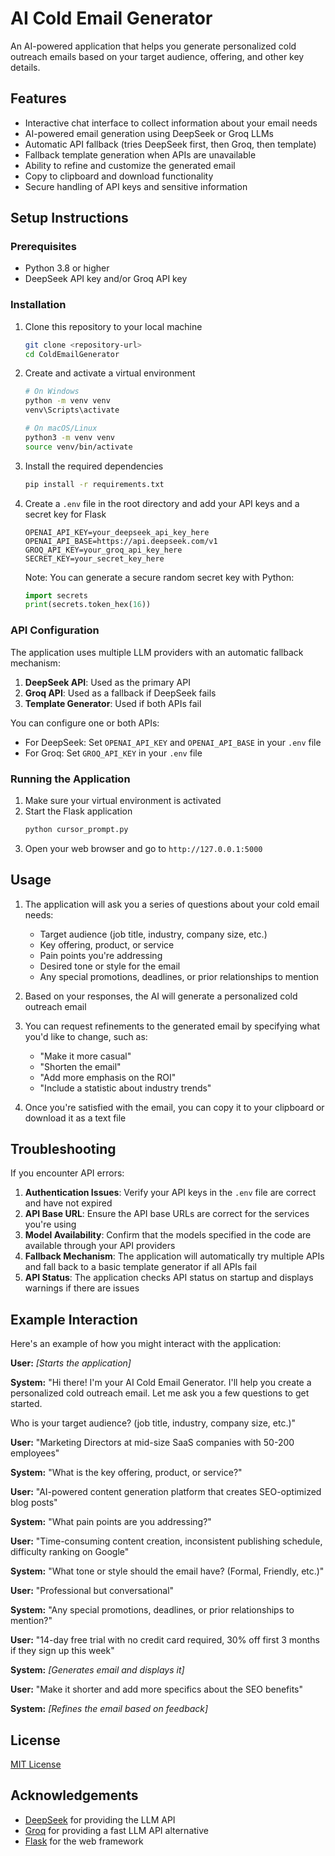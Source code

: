 # AI Cold Email Generator

An AI-powered application that helps you generate personalized cold outreach emails based on your target audience, offering, and other key details.

## Features

- Interactive chat interface to collect information about your email needs
- AI-powered email generation using DeepSeek or Groq LLMs
- Automatic API fallback (tries DeepSeek first, then Groq, then template)
- Fallback template generation when APIs are unavailable
- Ability to refine and customize the generated email
- Copy to clipboard and download functionality
- Secure handling of API keys and sensitive information

## Setup Instructions

### Prerequisites

- Python 3.8 or higher
- DeepSeek API key and/or Groq API key

### Installation

1. Clone this repository to your local machine
   ```bash
   git clone <repository-url>
   cd ColdEmailGenerator
   ```

2. Create and activate a virtual environment
   ```bash
   # On Windows
   python -m venv venv
   venv\Scripts\activate
   
   # On macOS/Linux
   python3 -m venv venv
   source venv/bin/activate
   ```

3. Install the required dependencies
   ```bash
   pip install -r requirements.txt
   ```

4. Create a `.env` file in the root directory and add your API keys and a secret key for Flask
   ```
   OPENAI_API_KEY=your_deepseek_api_key_here
   OPENAI_API_BASE=https://api.deepseek.com/v1
   GROQ_API_KEY=your_groq_api_key_here
   SECRET_KEY=your_secret_key_here
   ```
   Note: You can generate a secure random secret key with Python:
   ```python
   import secrets
   print(secrets.token_hex(16))
   ```

### API Configuration

The application uses multiple LLM providers with an automatic fallback mechanism:

1. **DeepSeek API**: Used as the primary API
2. **Groq API**: Used as a fallback if DeepSeek fails
3. **Template Generator**: Used if both APIs fail

You can configure one or both APIs:
- For DeepSeek: Set `OPENAI_API_KEY` and `OPENAI_API_BASE` in your `.env` file
- For Groq: Set `GROQ_API_KEY` in your `.env` file

### Running the Application

1. Make sure your virtual environment is activated
2. Start the Flask application
   ```bash
   python cursor_prompt.py
   ```
3. Open your web browser and go to `http://127.0.0.1:5000`

## Usage

1. The application will ask you a series of questions about your cold email needs:
   - Target audience (job title, industry, company size, etc.)
   - Key offering, product, or service
   - Pain points you're addressing
   - Desired tone or style for the email
   - Any special promotions, deadlines, or prior relationships to mention

2. Based on your responses, the AI will generate a personalized cold outreach email

3. You can request refinements to the generated email by specifying what you'd like to change, such as:
   - "Make it more casual"
   - "Shorten the email"
   - "Add more emphasis on the ROI"
   - "Include a statistic about industry trends"

4. Once you're satisfied with the email, you can copy it to your clipboard or download it as a text file

## Troubleshooting

If you encounter API errors:

1. **Authentication Issues**: Verify your API keys in the `.env` file are correct and have not expired
2. **API Base URL**: Ensure the API base URLs are correct for the services you're using
3. **Model Availability**: Confirm that the models specified in the code are available through your API providers
4. **Fallback Mechanism**: The application will automatically try multiple APIs and fall back to a basic template generator if all APIs fail
5. **API Status**: The application checks API status on startup and displays warnings if there are issues

## Example Interaction

Here's an example of how you might interact with the application:

**User:** *[Starts the application]*

**System:** "Hi there! I'm your AI Cold Email Generator. I'll help you create a personalized cold outreach email. Let me ask you a few questions to get started.

Who is your target audience? (job title, industry, company size, etc.)"

**User:** "Marketing Directors at mid-size SaaS companies with 50-200 employees"

**System:** "What is the key offering, product, or service?"

**User:** "AI-powered content generation platform that creates SEO-optimized blog posts"

**System:** "What pain points are you addressing?"

**User:** "Time-consuming content creation, inconsistent publishing schedule, difficulty ranking on Google"

**System:** "What tone or style should the email have? (Formal, Friendly, etc.)"

**User:** "Professional but conversational"

**System:** "Any special promotions, deadlines, or prior relationships to mention?"

**User:** "14-day free trial with no credit card required, 30% off first 3 months if they sign up this week"

**System:** *[Generates email and displays it]*

**User:** "Make it shorter and add more specifics about the SEO benefits"

**System:** *[Refines the email based on feedback]*

## License

[MIT License](LICENSE)

## Acknowledgements

- [DeepSeek](https://deepseek.com/) for providing the LLM API
- [Groq](https://groq.com/) for providing a fast LLM API alternative
- [Flask](https://flask.palletsprojects.com/) for the web framework 